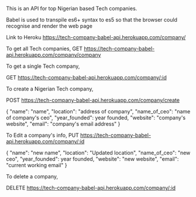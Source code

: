 
This is an API for top Nigerian based Tech companies.



Babel is used to transpile es6+ syntax to es5 so that the browser could recognise and render the web page

Link to Heroku https://tech-company-babel-api.herokuapp.com/company/


To get all Tech companies,
GET https://tech-company-babel-api.herokuapp.com/company/company


To get a single Tech company,

GET https://tech-company-babel-api.herokuapp.com/company/:id



To create a Nigerian Tech company,

POST https://tech-company-babel-api.herokuapp.com/company/create

{
    "name": "name",
    "location": "address of company",
    "name_of_ceo": "name of company's ceo",
    "year_founded": year founded,
    "website": "company's website",
    "email": "company's email address"
}



To Edit a company's info, 
PUT https://tech-company-babel-api.herokuapp.com/company/:id

{
    "name": "new name",
    "location": "Updated location",
    "name_of_ceo": "new ceo",
    "year_founded": year founded,
    "website": "new website",
    "email": "current working email"
}



To delete a company,

DELETE https://tech-company-babel-api.herokuapp.com/company/:id



 
